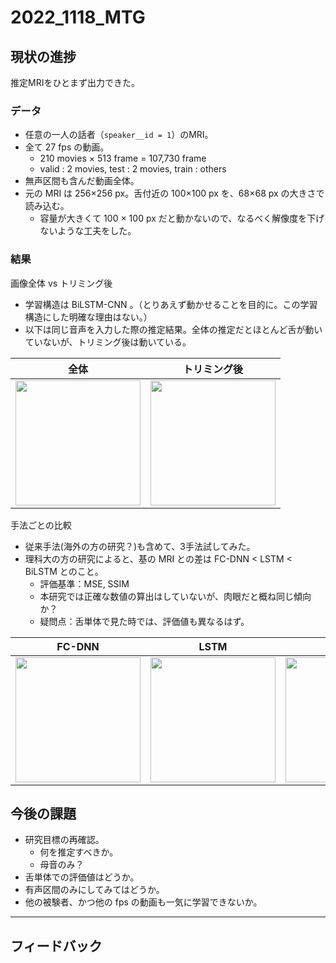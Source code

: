 # 2022_1118_MTG

## 現状の進捗
推定MRIをひとまず出力できた。

### データ
- 任意の一人の話者（`speaker__id = 1`）のMRI。
- 全て 27 fps の動画。
  - 210 movies × 513 frame = 107,730 frame 
  - valid : 2 movies, test : 2 movies, train : others
- 無声区間も含んだ動画全体。
- 元の MRI は 256×256 px。舌付近の 100×100 px を、68×68 px の大きさで読み込む。
  - 容量が大きくて 100 × 100 px だと動かないので、なるべく解像度を下げないような工夫をした。

### 結果
画像全体 vs トリミング後
- 学習構造は BiLSTM-CNN 。（とりあえず動かせることを目的に。この学習構造にした明確な理由はない。）
- 以下は同じ音声を入力した際の推定結果。全体の推定だとほとんど舌が動いていないが、トリミング後は動いている。

|全体|トリミング後|
|---|---|
|<img src="https://user-images.githubusercontent.com/61837100/202199167-b6ccfdb3-3180-4245-a104-92222b9da2a7.gif" width="200">|<img src="https://user-images.githubusercontent.com/61837100/202198914-1a011099-3779-4cd5-a82a-dd42e0b95944.gif" width="200">|

手法ごとの比較
- 従来手法(海外の方の研究？)も含めて、3手法試してみた。
- 理科大の方の研究によると、基の MRI との差は FC-DNN < LSTM < BiLSTM とのこと。
  - 評価基準：MSE, SSIM
  - 本研究では正確な数値の算出はしていないが、肉眼だと概ね同じ傾向か？
  - 疑問点：舌単体で見た時では、評価値も異なるはず。

|FC-DNN|LSTM|BiLSTM|
|---|---|---|
|<img src="https://user-images.githubusercontent.com/61837100/202369643-e06f2f5f-e182-490b-93f4-8f1baffd3de6.gif" width="200">|<img src="https://user-images.githubusercontent.com/61837100/202369662-47fd1bd7-d007-423e-a950-ef8cd85a696a.gif" width="200">|<img src="https://user-images.githubusercontent.com/61837100/202369670-29841cb7-555a-4939-980d-14d00584cedd.gif" width="200">



## 今後の課題
- 研究目標の再確認。
  - 何を推定すべきか。
  - 母音のみ？
- 舌単体での評価値はどうか。
- 有声区間のみにしてみてはどうか。
- 他の被験者、かつ他の fps の動画も一気に学習できないか。

***
## フィードバック
